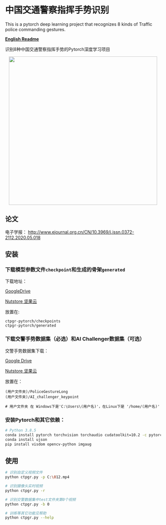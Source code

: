 # 中国交通警察指挥手势识别
This is a pytorch deep learning project that recognizes 8 kinds of Traffic police commanding gestures.

**[English Readme](readme.en.md)**

识别8种中国交通警察指挥手势的Pytorch深度学习项目

<p align="center">
    <img src="docs/intro.gif" width="480">
</p>

## 论文
电子学报： http://www.ejournal.org.cn/CN/10.3969/j.issn.0372-2112.2020.05.018 

## 安装

### 下载模型参数文件`checkpoint`和生成的骨架`generated`
下载地址：

[GoogleDrive](https://drive.google.com/drive/folders/1kngUBiiUWUOt1NeasHS9IMGQvJrFoxpO?usp=sharing)

[Nutstore 坚果云](https://www.jianguoyun.com/p/DQz4eNMQ9_LMBhi-9dYD)

放置在:

```
ctpgr-pytorch/checkpoints
ctpgr-pytorch/generated
```


### 下载交警手势数据集（必选）和AI Challenger数据集（可选）

交警手势数据集下载：

[Google Drive](https://drive.google.com/drive/folders/13KHZpweTE1vRGAMF7wqMDE35kDw40Uym?usp=sharing)

[Nutstore 坚果云](https://www.jianguoyun.com/p/DQFgxv8Q9_LMBhiVrvYB)

放置在：
```
(用户文件夹)/PoliceGestureLong
(用户文件夹)/AI_challenger_keypoint

# 用户文件夹 在 Windows下是'C:\Users\(用户名)'，在Linux下是 '/home/(用户名)'
```

### 安装Pytorch和其它依赖：
```bash
# Python 3.8.5
conda install pytorch torchvision torchaudio cudatoolkit=10.2 -c pytorch
conda install ujson
pip install visdom opencv-python imgaug
```

## 使用
```bash
# 识别自定义视频文件 
python ctpgr.py -p C:\012.mp4

# 识别摄像头实时视频
python ctpgr.py -r

# 识别交警数据集中test文件夹第0个视频
python ctpgr.py -b 0

# 训练等其它功能见帮助
python ctpgr.py --help
```
